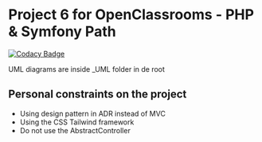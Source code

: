 # Project 6 for OpenClassrooms - PHP & Symfony Path

[![Codacy Badge](https://app.codacy.com/project/badge/Grade/2de7de719bd3414c8b338663fb3a604a)](https://www.codacy.com/gh/EstebanVignon/SnowTricks/dashboard?utm_source=github.com&amp;utm_medium=referral&amp;utm_content=EstebanVignon/SnowTricks&amp;utm_campaign=Badge_Grade)

UML diagrams are inside _UML folder in de root

## Personal constraints on the project
-  Using design pattern in ADR instead of MVC
-  Using the CSS Tailwind framework
-  Do not use the AbstractController
  
